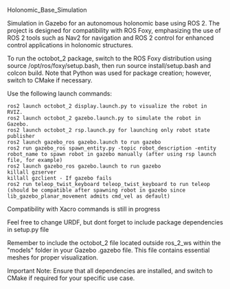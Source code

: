 Holonomic_Base_Simulation

Simulation in Gazebo for an autonomous holonomic base using ROS 2. The project is designed for compatibility with ROS Foxy, emphasizing the use of ROS 2 tools such as Nav2 for navigation and ROS 2 control for enhanced control applications in holonomic structures.

To run the octobot_2 package, switch to the ROS Foxy distribution using source /opt/ros/foxy/setup.bash, then run source install/setup.bash and colcon build. Note that Python was used for package creation; however, switch to CMake if necessary.

Use the following launch commands:

    ros2 launch octobot_2 display.launch.py to visualize the robot in RVIZ.
    ros2 launch octobot_2 gazebo.launch.py to simulate the robot in Gazebo.
    ros2 launch octobot_2 rsp.launch.py for launching only robot state publisher
    ros2 launch gazebo_ros gazebo.launch to run gazebo
    ros2 run gazebo_ros spawn_entity.py -topic robot_description -entity robot_name to spawn robot in gazebo manually (after using rsp launch file, for example)
    ros2 launch gazebo_ros gazebo.launch to run gazebo
    killall gzserver
    killall gzclient - If gazebo fails
    ros2 run teleop_twist_keyboard teleop_twist_keyboard to run teleop (should be compatible after spawning robot in gazebo since lib_gazebo_planar_movement admits cmd_vel as default)
    
    
Compatibility with Xacro commands is still in progress

Feel free to change URDF, but dont forget to include package dependencies in setup.py file

Remember to include the octobot_2 file located outside ros_2_ws within the "models" folder in your Gazebo .gazebo file. This file contains essential meshes for proper visualization.

Important Note:
Ensure that all dependencies are installed, and switch to CMake if required for your specific use case.

